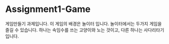 # Assignment1-Game
게임만들기 과제입니다.
이 게임의 배경은 놀이터 입니다. 놀이터에서는 두가지 게임을 즐길 수 있습니다.
하나는 속임수를 쓰는 고양이와 노는 것이고, 다른 하나는 사다리타기 입니다.
